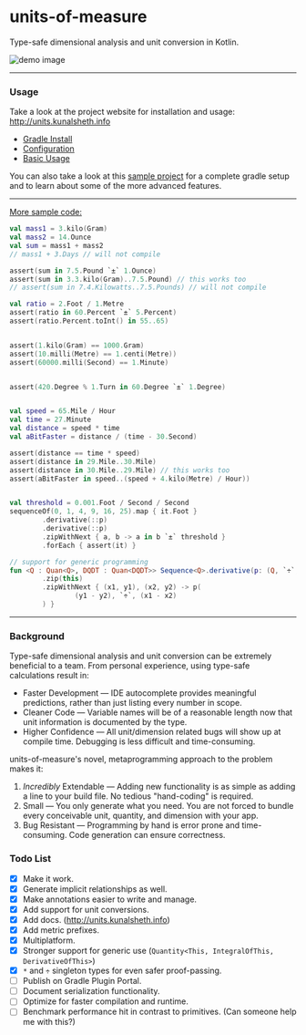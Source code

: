 # units-of-measure
Type-safe dimensional analysis and unit conversion in Kotlin.


![demo image](http://units.kunalsheth.info/assets/images/param-align.png)

---

### Usage
Take a look at the project website for installation and usage: http://units.kunalsheth.info
- [Gradle Install](http://units.kunalsheth.info/setup/install)
- [Configuration](http://units.kunalsheth.info/setup/configure)
- [Basic Usage](http://units.kunalsheth.info/usage/basic)

You can also take a look at this [sample project](https://github.com/kunalsheth/uom-example-project) for a complete gradle setup and to learn about some of the more advanced features.

---

[More sample code:](https://github.com/kunalsheth/units-of-measure/blob/master/demo/jvm/src/main/kotlin/info/kunalsheth/units/sample/Sample.kt)
```kotlin
val mass1 = 3.kilo(Gram)
val mass2 = 14.Ounce
val sum = mass1 + mass2
// mass1 + 3.Days // will not compile

assert(sum in 7.5.Pound `±` 1.Ounce)
assert(sum in 3.3.kilo(Gram)..7.5.Pound) // this works too
// assert(sum in 7.4.Kilowatts..7.5.Pounds) // will not compile

val ratio = 2.Foot / 1.Metre
assert(ratio in 60.Percent `±` 5.Percent)
assert(ratio.Percent.toInt() in 55..65)


assert(1.kilo(Gram) == 1000.Gram)
assert(10.milli(Metre) == 1.centi(Metre))
assert(60000.milli(Second) == 1.Minute)


assert(420.Degree % 1.Turn in 60.Degree `±` 1.Degree)


val speed = 65.Mile / Hour
val time = 27.Minute
val distance = speed * time
val aBitFaster = distance / (time - 30.Second)

assert(distance == time * speed)
assert(distance in 29.Mile..30.Mile)
assert(distance in 30.Mile..29.Mile) // this works too
assert(aBitFaster in speed..(speed + 4.kilo(Metre) / Hour))


val threshold = 0.001.Foot / Second / Second
sequenceOf(0, 1, 4, 9, 16, 25).map { it.Foot }
        .derivative(::p)
        .derivative(::p)
        .zipWithNext { a, b -> a in b `±` threshold }
        .forEach { assert(it) }
```

```kotlin
// support for generic programming
fun <Q : Quan<Q>, DQDT : Quan<DQDT>> Sequence<Q>.derivative(p: (Q, `÷`, T) -> DQDT) = timeSeq()
        .zip(this)
        .zipWithNext { (x1, y1), (x2, y2) -> p(
                (y1 - y2), `÷`, (x1 - x2)
        ) }
```

---

### Background
Type-safe dimensional analysis and unit conversion can be extremely beneficial to a team. From personal experience, using type-safe calculations result in:
- Faster Development — IDE autocomplete provides meaningful predictions, rather than just listing every number in scope.
- Cleaner Code — Variable names will be of a reasonable length now that unit information is documented by the type.
- Higher Confidence — All unit/dimension related bugs will show up at compile time. Debugging is less difficult and time-consuming.

units-of-measure's novel, metaprogramming approach to the problem makes it:
1) _Incredibly_ Extendable — Adding new functionality is as simple as adding a line to your build file. No tedious "hand-coding" is required.
2) Small — You only generate what you need. You are not forced to bundle every conceivable unit, quantity, and dimension with your app. 
3) Bug Resistant — Programming by hand is error prone and time-consuming. Code generation can ensure correctness.

### Todo List
- [x] Make it work.
- [x] Generate implicit relationships as well.
- [x] Make annotations easier to write and manage.
- [x] Add support for unit conversions.
- [x] Add docs. (http://units.kunalsheth.info)
- [x] Add metric prefixes.
- [x] Multiplatform.
- [x] Stronger support for generic use (`Quantity<This, IntegralOfThis, DerivativeOfThis>`)
- [x] `*` and `÷` singleton types for even safer proof-passing.
- [ ] Publish on Gradle Plugin Portal.
- [ ] Document serialization functionality.
- [ ] Optimize for faster compilation and runtime.
- [ ] Benchmark performance hit in contrast to primitives. (Can someone help me with this?)
